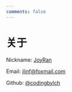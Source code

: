 ```yaml
---
comments: false
---
```


<h1>关于</h1>

<p><i class="fa fa-user-circle"></i> Nickname: <a href="https://lchblog.xyz">JoyRan</a></p>
<p><i class="fa fa-at"></i> Email: <a href="mailto:ilinf@foxmail.com">ilinf@foxmail.com</a></p>
<p><i class="fa fa-github"></i> Github: <a href="https://github.com/codingbylch" target="_blank" rel="noopener">@codingbylch</a></p>